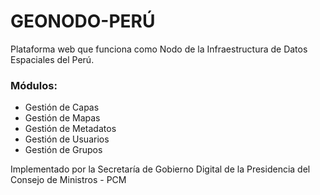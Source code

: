 # GEONODO-PERÚ

Plataforma web que funciona como Nodo de la Infraestructura de Datos Espaciales del Perú.

### Módulos:

-	Gestión de Capas
-	Gestión de Mapas
-	Gestión de Metadatos
-	Gestión de Usuarios
-	Gestión de Grupos

Implementado por la Secretaría de Gobierno Digital de la Presidencia del Consejo de Ministros - PCM